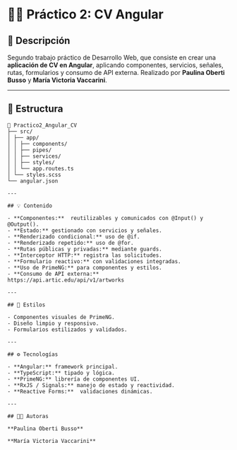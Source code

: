 # 🧑‍💻 Práctico 2: CV Angular

## 📘 Descripción

Segundo trabajo práctico de Desarrollo Web, que consiste en crear una **aplicación de CV en Angular**, aplicando componentes, servicios, señales, rutas, formularios y consumo de API externa.
Realizado por **Paulina Oberti Busso** y **María Victoria Vaccarini**.

---

## 🧱 Estructura

```
📂 Practico2_Angular_CV
├── src/
│ ├── app/
│ │ ├── components/
│ │ ├── pipes/
│ │ ├── services/
│ │ ├── styles/
│ │ └── app.routes.ts
│ └── styles.scss
└── angular.json

---

## 💡 Contenido

- **Componentes:**  reutilizables y comunicados con @Input() y @Output().
- **Estado:** gestionado con servicios y señales.
- **Renderizado condicional:** uso de @if.
- **Renderizado repetido:** uso de @for.
- **Rutas públicas y privadas:** mediante guards.
- **Interceptor HTTP:** registra las solicitudes.
- **Formulario reactivo:** con validaciones integradas.
- **Uso de PrimeNG:** para componentes y estilos.
- **Consumo de API externa:**
https://api.artic.edu/api/v1/artworks

---

## 🎨 Estilos

- Componentes visuales de PrimeNG.
- Diseño limpio y responsivo.
- Formularios estilizados y validados.

---

## ⚙️ Tecnologías

- **Angular:** framework principal.
- **TypeScript:** tipado y lógica.
- **PrimeNG:** librería de componentes UI.
- **RxJS / Signals:** manejo de estado y reactividad.
- **Reactive Forms:**  validaciones dinámicas.

---

## 👩‍🎓 Autoras

**Paulina Oberti Busso**  

**María Victoria Vaccarini**
